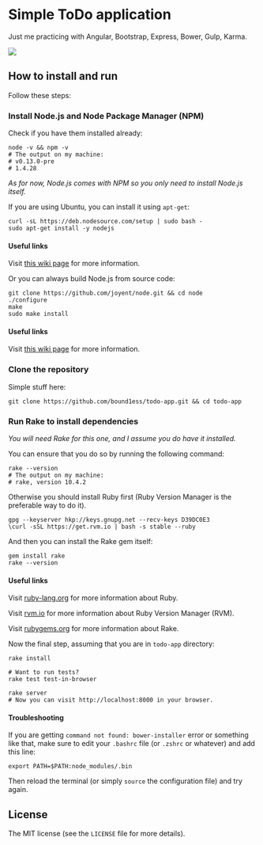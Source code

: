 # Simple ToDo application

Just me practicing with Angular, Bootstrap, Express, Bower, Gulp, Karma.

![](http://i.imgur.com/HIbrkLP.png)

## How to install and run

Follow these steps:

### Install Node.js and Node Package Manager (NPM)

Check if you have them installed already:

```shell
node -v && npm -v
# The output on my machine:
# v0.13.0-pre
# 1.4.28
```

*As for now, Node.js comes with NPM so you only need to install Node.js itself.*

If you are using Ubuntu, you can install it using `apt-get`:

```shell
curl -sL https://deb.nodesource.com/setup | sudo bash -
sudo apt-get install -y nodejs
```


#### Useful links

Visit [this wiki page](https://github.com/joyent/node/wiki/installing-node.js-via-package-manager) for more information.


Or you can always build Node.js from source code:

```shell
git clone https://github.com/joyent/node.git && cd node
./configure
make
sudo make install
```


#### Useful links

Visit [this wiki page](https://github.com/joyent/node/wiki/installation#building-on-linux) for more information.


### Clone the repository

Simple stuff here:

```shell
git clone https://github.com/bound1ess/todo-app.git && cd todo-app
```

### Run Rake to install dependencies

*You will need Rake for this one, and I assume you do have it installed.*

You can ensure that you do so by running the following command:

```shell
rake --version
# The output on my machine:
# rake, version 10.4.2
```

Otherwise you should install Ruby first (Ruby Version Manager is the preferable way to do it).

```shell
gpg --keyserver hkp://keys.gnupg.net --recv-keys D39DC0E3
\curl -sSL https://get.rvm.io | bash -s stable --ruby
```

And then you can install the Rake gem itself:

```shell
gem install rake
rake --version
```


#### Useful links

Visit [ruby-lang.org](https://www.ruby-lang.org/en/) for more information about Ruby.

Visit [rvm.io](http://rvm.io/) for more information about Ruby Version Manager (RVM).

Visit [rubygems.org](https://rubygems.org/gems/rake) for more information about Rake.


Now the final step, assuming that you are in `todo-app` directory:

```shell
rake install

# Want to run tests?
rake test test-in-browser

rake server
# Now you can visit http://localhost:8000 in your browser.
```


#### Troubleshooting

If you are getting `command not found: bower-installer` error or something like that, make sure to edit your `.bashrc` file (or `.zshrc` or whatever) and add this line:

```shell
export PATH=$PATH:node_modules/.bin
```

Then reload the terminal (or simply `source` the configuration file) and try again.

## License

The MIT license (see the `LICENSE` file for more details).
